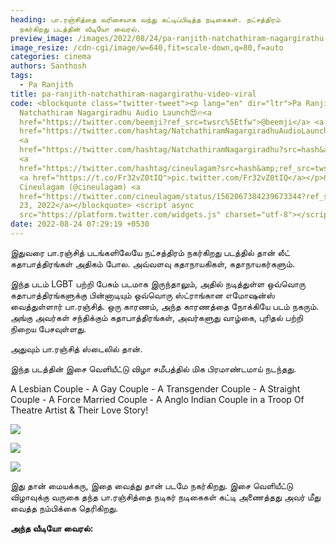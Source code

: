 ```yaml
---
heading: பா.ரஞ்சித்தை வரிசையாக வந்து கட்டிப்பிடித்த நடிகைகள். நட்சத்திரம்
  நகர்கிறது படத்தின் வீடியோ வைரல்.
preview_image: /images/2022/08/24/pa-ranjith-natchathiram-nagargirathu-video-viral.jpg
image_resize: /cdn-cgi/image/w=640,fit=scale-down,q=80,f=auto
categories: cinema
authors: Santhosh
tags:
  - Pa Ranjith
title: pa-ranjith-natchathiram-nagargirathu-video-viral
code: <blockquote class="twitter-tweet"><p lang="en" dir="ltr">Pa Ranjith at
  Natchathiram Nagargiradhu Audio Launch😍🔥<a
  href="https://twitter.com/beemji?ref_src=twsrc%5Etfw">@beemji</a> <a
  href="https://twitter.com/hashtag/NatchathiramNagargiradhuAudioLaunch?src=hash&amp;ref_src=twsrc%5Etfw">#NatchathiramNagargiradhuAudioLaunch</a>
  <a
  href="https://twitter.com/hashtag/NatchathiramNagargiradhu?src=hash&amp;ref_src=twsrc%5Etfw">#NatchathiramNagargiradhu</a>
  <a
  href="https://twitter.com/hashtag/cineulagam?src=hash&amp;ref_src=twsrc%5Etfw">#cineulagam</a>
  <a href="https://t.co/Fr32vZ0tIQ">pic.twitter.com/Fr32vZ0tIQ</a></p>&mdash;
  Cineulagam (@cineulagam) <a
  href="https://twitter.com/cineulagam/status/1562067384239673344?ref_src=twsrc%5Etfw">August
  23, 2022</a></blockquote> <script async
  src="https://platform.twitter.com/widgets.js" charset="utf-8"></script>
date: 2022-08-24 07:29:19 +0530
---
```

இதுவரை பா.ரஞ்சித் படங்களிலேயே நட்சத்திரம் நகர்கிறது படத்தில் தான் லீட் கதாபாத்திரங்கள் அதிகம் போல. அவ்வளவு கதாநாயகிகள், கதாநாயகர்களும்.

இந்த படம் LGBT பற்றி பேசும் படமாக இருந்தாலும், அதில் நடித்துள்ள ஒவ்வொரு கதாபாத்திரங்களுக்கு பின்னாடியும் ஒவ்வொரு ஸ்ட்ராங்கான எமோஷன்ஸ் வைத்துள்ளார் பா.ரஞ்சித். ஒரு காரணம், அந்த காரணத்தை நோக்கியே படம் நகரும். அங்கு அவர்கள் சந்திக்கும் கதாபாத்திரங்கள், அவர்களுது வாழ்கை, புரிதல் பற்றி நிறைய பேசவுள்ளது.

அதுவும் பா.ரஞ்சித் ஸ்டைலில் தான்.

இந்த படத்தின் இசை வெளியீட்டு விழா சமீபத்தில் மிக பிரமாண்டமாய் நடந்தது. 

A Lesbian Couple - A Gay Couple - A Transgender Couple - A Straight Couple - A Force Married Couple - A Anglo Indian Couple in a Troop Of Theatre Artist & Their Love Story!

![](/images/2022/08/24/neelam-natchathiram-nagargirathu.jpg)

![](/images/2022/08/24/neelam-natchathiram-nagargirathu-1.jpg)

![](/images/2022/08/24/neelam-natchathiram-nagargirathu-2.jpg)

இது தான் மையக்கரு, இதை வைத்து தான் படமே நகர்கிறது. இசை வெளியீட்டு விழாவுக்கு வருகை தந்த பா.ரஞ்சித்தை நடிகர் நடிகைகள் கட்டி அணைத்தது அவர் மீது வைத்த நம்பிக்கை தெரிகிறது.

**அந்த வீடியோ வைரல்:**
